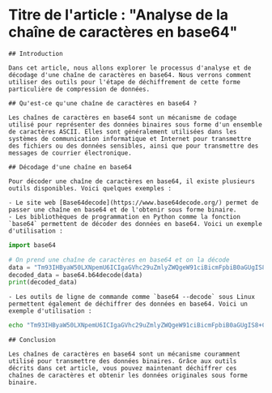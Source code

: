  # Titre de l'article : "Analyse de la chaîne de caractères en base64"

    ## Introduction

    Dans cet article, nous allons explorer le processus d'analyse et de décodage d'une chaîne de caractères en base64. Nous verrons comment utiliser des outils pour l'étape de déchiffrement de cette forme particulière de compression de données.

    ## Qu'est-ce qu'une chaîne de caractères en base64 ?

    Les chaînes de caractères en base64 sont un mécanisme de codage utilisé pour représenter des données binaires sous forme d'un ensemble de caractères ASCII. Elles sont généralement utilisées dans les systèmes de communication informatique et Internet pour transmettre des fichiers ou des données sensibles, ainsi que pour transmettre des messages de courrier électronique.

    ## Décodage d'une chaîne en base64

    Pour décoder une chaîne de caractères en base64, il existe plusieurs outils disponibles. Voici quelques exemples :

    - Le site web [Base64decode](https://www.base64decode.org/) permet de passer une chaîne en base64 et de l'obtenir sous forme binaire.
    - Les bibliothèques de programmation en Python comme la fonction `base64` permettent de décoder des données en base64. Voici un exemple d'utilisation :

```python
import base64

# On prend une chaîne de caractères en base64 et on la décode
data = "Tm93IHByaW50LXNpemU6ICIgaGVhc29uZmlyZWQgeW91ciBicmFpbiB0aGUgIS8+Cg=="
decoded_data = base64.b64decode(data)
print(decoded_data)
```

    - Les outils de ligne de commande comme `base64 --decode` sous Linux permettent également de déchiffrer des données en base64. Voici un exemple d'utilisation :

```bash
echo "Tm93IHByaW50LXNpemU6ICIgaGVhc29uZmlyZWQgeW91ciBicmFpbiB0aGUgIS8+Cg==" | base64 --decode
```

    ## Conclusion

    Les chaînes de caractères en base64 sont un mécanisme couramment utilisé pour transmettre des données binaires. Grâce aux outils décrits dans cet article, vous pouvez maintenant déchiffrer ces chaînes de caractères et obtenir les données originales sous forme binaire.